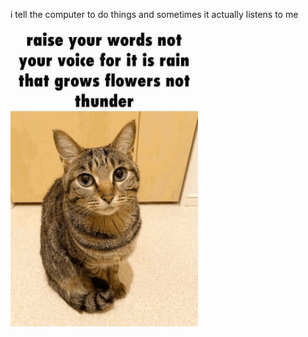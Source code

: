 i tell the computer to do things and sometimes it actually listens to me
<!--START_SECTION:update_image-->
<img src=https://raw.githubusercontent.com/sneakykestrel/sneakykestrel/main/.github/images/raise-your-words-not-your-voice.gif height="" width="300" align=left alt=kitty />
<!--END_SECTION:update_image-->

